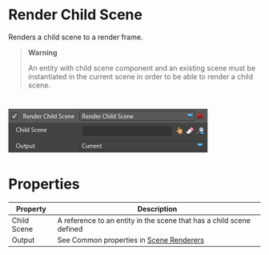 # Render Child Scene

Renders a child scene to a render frame.

> **Warning**
> 
> An entity with child scene component and an existing scene must be instantiated in the current scene in order to be able to render a child scene.    

# ![images/render-child-scene-1.png](images/render-child-scene-1.png)

# Properties

| Property    | Description                                                          |
| ----------- | -------------------------------------------------------------------- |
| Child Scene | A reference to an entity in the scene that has a child scene defined |
| Output      | See Common properties in [Scene Renderers](index.md)                 |


 

 

